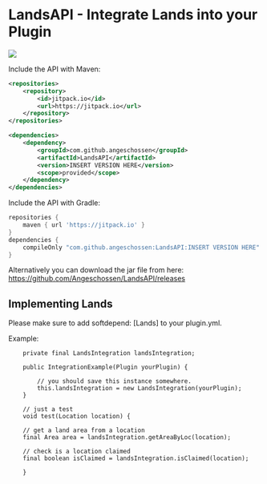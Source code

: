 # LandsAPI - Integrate Lands into your Plugin
[![](https://jitpack.io/v/Angeschossen/LandsAPI.svg)](https://jitpack.io/#Angeschossen/LandsAPI)


Include the API with Maven: 
```xml
<repositories>
	<repository>
		<id>jitpack.io</id>
		<url>https://jitpack.io</url>
	</repository>
</repositories>

<dependencies>
    <dependency>
        <groupId>com.github.angeschossen</groupId>
        <artifactId>LandsAPI</artifactId>
        <version>INSERT VERSION HERE</version>
        <scope>provided</scope>
    </dependency>
</dependencies>
```

Include the API with Gradle:
```groovy
repositories {
	maven { url 'https://jitpack.io' }
}
dependencies {
    compileOnly "com.github.angeschossen:LandsAPI:INSERT VERSION HERE"
}
```


Alternatively you can download the jar file from here: https://github.com/Angeschossen/LandsAPI/releases


## Implementing Lands
Please make sure to add softdepend: [Lands] to your plugin.yml.

Example:

```
    private final LandsIntegration landsIntegration;

    public IntegrationExample(Plugin yourPlugin) {

        // you should save this instance somewhere.
        this.landsIntegration = new LandsIntegration(yourPlugin);
    }

    // just a test
    void test(Location location) {

    // get a land area from a location
    final Area area = landsIntegration.getAreaByLoc(location);
    
    // check is a location claimed
    final boolean isClaimed = landsIntegration.isClaimed(location);
    
    }

```
